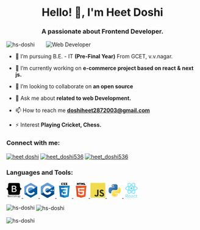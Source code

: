 <h1 align="center">Hello! 👋, I'm Heet Doshi</h1>
<h3 align="center">A passionate about Frontend Developer.</h3>
<img align="right" alt="Web Developer" width ="400" border-radius="10px" src="https://t4.ftcdn.net/jpg/01/35/92/85/360_F_135928597_xU5EzKq6vpOeXPX5vsbI48zfVVkSRlrF.jpg">

<p align="left"> <img src="https://komarev.com/ghpvc/?username=hs-doshi&label=Profile%20views&color=0e75b6&style=flat" alt="hs-doshi" /> </p>

- 🔭 I’m pursuing B.E. - IT **(Pre-Final Year)** From GCET, v.v.nagar.

- 🌱 I’m currently working on **e-commerce project based on react & next js.**

- 👯 I’m looking to collaborate on **an open source**

- 💬 Ask me about **related to web Development.**

- 📫 How to reach me **doshiheet2872003@gmail.com**

- ⚡ Interest **Playing Cricket, Chess.**

<h3 align="left">Connect with me:</h3>
<p align="left">
<a href="https://www.linkedin.com/in/heet-doshi-1b260b207/" target="blank"><img align="center" src="https://raw.githubusercontent.com/rahuldkjain/github-profile-readme-generator/master/src/images/icons/Social/linked-in-alt.svg" alt="heet doshi" height="30" width="40" /></a>
<a href="https://www.instagram.com/heet_doshi536/" target="blank"><img align="center" src="https://raw.githubusercontent.com/rahuldkjain/github-profile-readme-generator/master/src/images/icons/Social/instagram.svg" alt="heet_doshi536" height="30" width="40" /></a>
<a href="https://www.twitter.com/HeetDoshi8" target="blank"><img align="center" src="https://raw.githubusercontent.com/rahuldkjain/github-profile-readme-generator/master/src/images/icons/Social/instagram.svg" alt="heet_doshi536" height="30" width="40" /></a>
  
</p>

<h3 align="left">Languages and Tools:</h3>
<p align="left"> <a href="https://getbootstrap.com" target="_blank" rel="noreferrer"> <img src="https://raw.githubusercontent.com/devicons/devicon/master/icons/bootstrap/bootstrap-plain-wordmark.svg" alt="bootstrap" width="40" height="40"/> </a> <a href="https://www.cprogramming.com/" target="_blank" rel="noreferrer"> <img src="https://raw.githubusercontent.com/devicons/devicon/master/icons/c/c-original.svg" alt="c" width="40" height="40"/> </a> <a href="https://www.w3schools.com/cpp/" target="_blank" rel="noreferrer"> <img src="https://raw.githubusercontent.com/devicons/devicon/master/icons/cplusplus/cplusplus-original.svg" alt="cplusplus" width="40" height="40"/> </a> <a href="https://www.w3schools.com/css/" target="_blank" rel="noreferrer"> <img src="https://raw.githubusercontent.com/devicons/devicon/master/icons/css3/css3-original-wordmark.svg" alt="css3" width="40" height="40"/> </a> <a href="https://www.w3.org/html/" target="_blank" rel="noreferrer"> <img src="https://raw.githubusercontent.com/devicons/devicon/master/icons/html5/html5-original-wordmark.svg" alt="html5" width="40" height="40"/> </a> <a href="https://developer.mozilla.org/en-US/docs/Web/JavaScript" target="_blank" rel="noreferrer"> <img src="https://raw.githubusercontent.com/devicons/devicon/master/icons/javascript/javascript-original.svg" alt="javascript" width="40" height="40"/> </a> <a href="https://www.python.org" target="_blank" rel="noreferrer"> <img src="https://raw.githubusercontent.com/devicons/devicon/master/icons/python/python-original.svg" alt="python" width="40" height="40"/> </a> <a href="https://reactjs.org/" target="_blank" rel="noreferrer"> <img src="https://raw.githubusercontent.com/devicons/devicon/master/icons/react/react-original-wordmark.svg" alt="react" width="40" height="40"/> </a> </p>

<p><img align="left" src="https://github-readme-stats.vercel.app/api/top-langs?username=hs-doshi&show_icons=true&locale=en&layout=compact" alt="hs-doshi" /></p>

<p>&nbsp;<img align="center" src="https://github-readme-stats.vercel.app/api?username=hs-doshi&show_icons=true&locale=en" alt="hs-doshi" /></p>

<p><img align="center" src="https://github-readme-streak-stats.herokuapp.com/?user=hs-doshi&" alt="hs-doshi" /></p>
